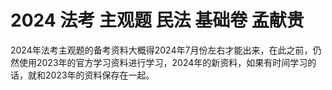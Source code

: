 # 2024 法考 主观题 民法 基础卷 孟献贵

2024年法考主观题的备考资料大概得2024年7月份左右才能出来，在此之前，仍然使用2023年的官方学习资料进行学习，2024年的新资料，如果有时间学习的话，就和2023年的资料保存在一起。